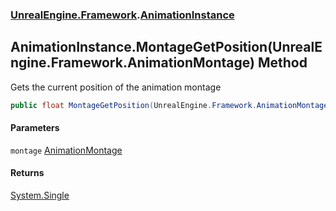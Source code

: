 ### [UnrealEngine.Framework](./UnrealEngine-Framework.md 'UnrealEngine.Framework').[AnimationInstance](./UnrealEngine-Framework-AnimationInstance.md 'UnrealEngine.Framework.AnimationInstance')
## AnimationInstance.MontageGetPosition(UnrealEngine.Framework.AnimationMontage) Method
Gets the current position of the animation montage  
```csharp
public float MontageGetPosition(UnrealEngine.Framework.AnimationMontage montage);
```
#### Parameters
<a name='UnrealEngine-Framework-AnimationInstance-MontageGetPosition(UnrealEngine-Framework-AnimationMontage)-montage'></a>
`montage` [AnimationMontage](./UnrealEngine-Framework-AnimationMontage.md 'UnrealEngine.Framework.AnimationMontage')  
  
#### Returns
[System.Single](https://docs.microsoft.com/en-us/dotnet/api/System.Single 'System.Single')  

